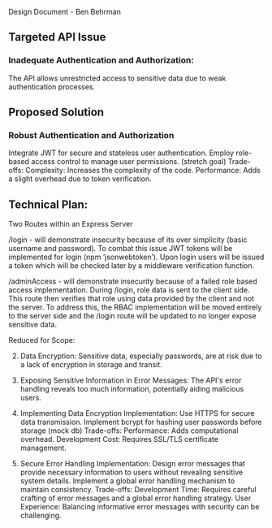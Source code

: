 Design Document - Ben Behrman
## Targeted API Issue
### Inadequate Authentication and Authorization: 
The API allows unrestricted access to sensitive data due to weak authentication processes.
## Proposed Solution
### Robust Authentication and Authorization
Integrate JWT for secure and stateless user authentication.
Employ role-based access control to manage user permissions. (stretch goal)
Trade-offs:
Complexity: Increases the complexity of the code.
Performance: Adds a slight overhead due to token verification.


## Technical Plan:

Two Routes within an Express Server

/login - will demonstrate insecurity because of its over simplicity (basic username and password). To combat this issue JWT tokens will be implemented for login (npm ‘jsonwebtoken’). Upon login users will be issued a token which will be checked later by a middleware verification function.

/adminAccess - will demonstrate insecurity because of a failed role based access implementation. During /login, role data is sent to the client side. This route then verifies that role using data provided by the client and not the server. To address this, the RBAC implementation will be moved entirely to the server side and the /login route will be updated to no longer expose sensitive data.
	








Reduced for Scope:

2. Data Encryption: 
Sensitive data, especially passwords, are at risk due to a lack of encryption in storage and transit.
3. Exposing Sensitive Information in Error Messages: 
The API's error handling reveals too much information, potentially aiding malicious users.

2. Implementing Data Encryption
Implementation:
Use HTTPS for secure data transmission.
Implement bcrypt for hashing user passwords before storage (mock db)
Trade-offs:
Performance: Adds computational overhead.
Development Cost: Requires SSL/TLS certificate management.
3. Secure Error Handling
Implementation:
Design error messages that provide necessary information to users without revealing sensitive system details.
Implement a global error handling mechanism to maintain consistency.
Trade-offs:
Development Time: Requires careful crafting of error messages and a global error handling strategy.
User Experience: Balancing informative error messages with security can be challenging.
